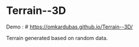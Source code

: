 # Terrain--3D

Demo : # https://omkardubas.github.io/Terrain--3D/

Terrain generated based on random data. 
